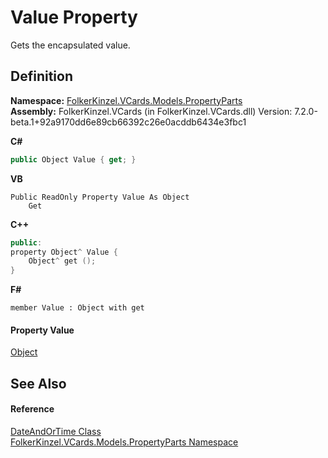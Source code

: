 # Value Property


Gets the encapsulated value.



## Definition
**Namespace:** <a href="dbd283d2-4531-056c-7d94-281acad42316.md">FolkerKinzel.VCards.Models.PropertyParts</a>  
**Assembly:** FolkerKinzel.VCards (in FolkerKinzel.VCards.dll) Version: 7.2.0-beta.1+92a9170dd6e89cb66392c26e0acddb6434e3fbc1

**C#**
``` C#
public Object Value { get; }
```
**VB**
``` VB
Public ReadOnly Property Value As Object
	Get
```
**C++**
``` C++
public:
property Object^ Value {
	Object^ get ();
}
```
**F#**
``` F#
member Value : Object with get
```



#### Property Value
<a href="https://learn.microsoft.com/dotnet/api/system.object" target="_blank" rel="noopener noreferrer">Object</a>

## See Also


#### Reference
<a href="2a0f1a62-5c32-3777-bbda-f169201ab209.md">DateAndOrTime Class</a>  
<a href="dbd283d2-4531-056c-7d94-281acad42316.md">FolkerKinzel.VCards.Models.PropertyParts Namespace</a>  
